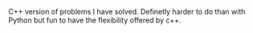 C++ version of problems I have solved. Definetly harder to do than with Python but fun
to have the flexibility offered by c++.
